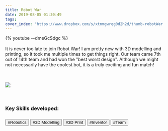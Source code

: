 ```yaml
---
title: Robot War
date: 2019-08-05 01:30:49
tags:
cover_index: "https://www.dropbox.com/s/xtnmgwrqg0d2h2d/thumb-robotWar.jpg?raw=1"
---
```


{% youtube --dmeGcSdgc %}
<br>
<br>
It is never too late to join Robot War! I am pretty new with 3D modelling and printing, so it took me multiple times to get things right. Our team came 7th out of 14th team and had won the "best worst design". Although we might not necessarily have the coolest bot, it is a truly exciting and fun match!

<br>
<br>
<img src="https://www.dropbox.com/s/xtnmgwrqg0d2h2d/thumb-robotWar.jpg?raw=1">

<br>
<br>
<br>
<h3>Key Skills developed:<h3>
<button>#Robotics</button>  <button>#3D Modelling</button>  <button>#3D Print</button>  <button>#Inventor</button>  <button>#Team</button>